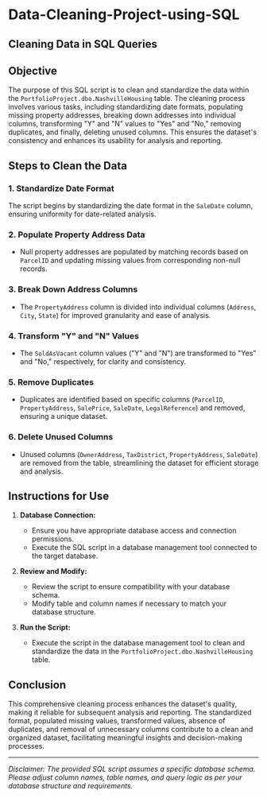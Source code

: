 # Data-Cleaning-Project-using-SQL

## Cleaning Data in SQL Queries

## Objective
The purpose of this SQL script is to clean and standardize the data within the `PortfolioProject.dbo.NashvilleHousing` table. The cleaning process involves various tasks, including standardizing date formats, populating missing property addresses, breaking down addresses into individual columns, transforming "Y" and "N" values to "Yes" and "No," removing duplicates, and finally, deleting unused columns. This ensures the dataset's consistency and enhances its usability for analysis and reporting.

## Steps to Clean the Data

### 1. **Standardize Date Format**
   The script begins by standardizing the date format in the `SaleDate` column, ensuring uniformity for date-related analysis.

### 2. **Populate Property Address Data**
   - Null property addresses are populated by matching records based on `ParcelID` and updating missing values from corresponding non-null records.
   
### 3. **Break Down Address Columns**
   - The `PropertyAddress` column is divided into individual columns (`Address`, `City`, `State`) for improved granularity and ease of analysis.

### 4. **Transform "Y" and "N" Values**
   - The `SoldAsVacant` column values ("Y" and "N") are transformed to "Yes" and "No," respectively, for clarity and consistency.

### 5. **Remove Duplicates**
   - Duplicates are identified based on specific columns (`ParcelID`, `PropertyAddress`, `SalePrice`, `SaleDate`, `LegalReference`) and removed, ensuring a unique dataset.

### 6. **Delete Unused Columns**
   - Unused columns (`OwnerAddress`, `TaxDistrict`, `PropertyAddress`, `SaleDate`) are removed from the table, streamlining the dataset for efficient storage and analysis.

## Instructions for Use
1. **Database Connection:**
   - Ensure you have appropriate database access and connection permissions.
   - Execute the SQL script in a database management tool connected to the target database.

2. **Review and Modify:**
   - Review the script to ensure compatibility with your database schema.
   - Modify table and column names if necessary to match your database structure.

3. **Run the Script:**
   - Execute the script in the database management tool to clean and standardize the data in the `PortfolioProject.dbo.NashvilleHousing` table.

## Conclusion
This comprehensive cleaning process enhances the dataset's quality, making it reliable for subsequent analysis and reporting. The standardized format, populated missing values, transformed values, absence of duplicates, and removal of unnecessary columns contribute to a clean and organized dataset, facilitating meaningful insights and decision-making processes.

---

*Disclaimer: The provided SQL script assumes a specific database schema. Please adjust column names, table names, and query logic as per your database structure and requirements.*
